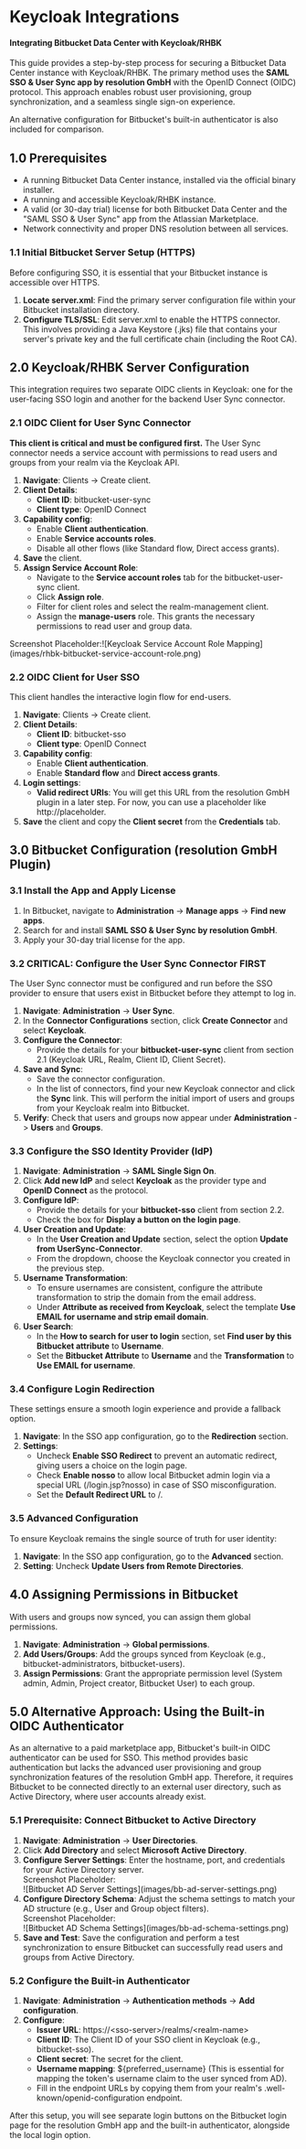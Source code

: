 # Keycloak Integrations
#### **Integrating Bitbucket Data Center with Keycloak/RHBK**

This guide provides a step-by-step process for securing a Bitbucket Data Center instance with Keycloak/RHBK. The primary method uses the **SAML SSO & User Sync app by resolution GmbH** with the OpenID Connect (OIDC) protocol. This approach enables robust user provisioning, group synchronization, and a seamless single sign-on experience.

An alternative configuration for Bitbucket's built-in authenticator is also included for comparison.

## **1.0 Prerequisites**

* A running Bitbucket Data Center instance, installed via the official binary installer.  
* A running and accessible Keycloak/RHBK instance.  
* A valid (or 30-day trial) license for both Bitbucket Data Center and the "SAML SSO & User Sync" app from the Atlassian Marketplace.  
* Network connectivity and proper DNS resolution between all services.

### **1.1 Initial Bitbucket Server Setup (HTTPS)**

Before configuring SSO, it is essential that your Bitbucket instance is accessible over HTTPS.

1. **Locate server.xml**: Find the primary server configuration file within your Bitbucket installation directory.  
2. **Configure TLS/SSL**: Edit server.xml to enable the HTTPS connector. This involves providing a Java Keystore (.jks) file that contains your server's private key and the full certificate chain (including the Root CA).

## **2.0 Keycloak/RHBK Server Configuration**

This integration requires two separate OIDC clients in Keycloak: one for the user-facing SSO login and another for the backend User Sync connector.

### **2.1 OIDC Client for User Sync Connector**

**This client is critical and must be configured first.** The User Sync connector needs a service account with permissions to read users and groups from your realm via the Keycloak API.

1. **Navigate**: Clients \-\> Create client.  
2. **Client Details**:  
   * **Client ID**: bitbucket-user-sync  
   * **Client type**: OpenID Connect  
3. **Capability config**:  
   * Enable **Client authentication**.  
   * Enable **Service accounts roles**.  
   * Disable all other flows (like Standard flow, Direct access grants).  
4. **Save** the client.  
5. **Assign Service Account Role**:  
   * Navigate to the **Service account roles** tab for the bitbucket-user-sync client.  
   * Click **Assign role**.  
   * Filter for client roles and select the realm-management client.  
   * Assign the **manage-users** role. This grants the necessary permissions to read user and group data.

Screenshot Placeholder:\!\[Keycloak Service Account Role Mapping\](images/rhbk-bitbucket-service-account-role.png)

### **2.2 OIDC Client for User SSO**

This client handles the interactive login flow for end-users.

1. **Navigate**: Clients \-\> Create client.  
2. **Client Details**:  
   * **Client ID**: bitbucket-sso  
   * **Client type**: OpenID Connect  
3. **Capability config**:  
   * Enable **Client authentication**.  
   * Enable **Standard flow** and **Direct access grants**.  
4. **Login settings**:  
   * **Valid redirect URIs**: You will get this URL from the resolution GmbH plugin in a later step. For now, you can use a placeholder like http://placeholder.  
5. **Save** the client and copy the **Client secret** from the **Credentials** tab.

## **3.0 Bitbucket Configuration (resolution GmbH Plugin)**

### **3.1 Install the App and Apply License**

1. In Bitbucket, navigate to **Administration** \-\> **Manage apps** \-\> **Find new apps**.  
2. Search for and install **SAML SSO & User Sync by resolution GmbH**.  
3. Apply your 30-day trial license for the app.

### **3.2 CRITICAL: Configure the User Sync Connector FIRST**

The User Sync connector must be configured and run before the SSO provider to ensure that users exist in Bitbucket before they attempt to log in.

1. **Navigate**: **Administration** \-\> **User Sync**.  
2. In the **Connector Configurations** section, click **Create Connector** and select **Keycloak**.  
3. **Configure the Connector**:  
   * Provide the details for your **bitbucket-user-sync** client from section 2.1 (Keycloak URL, Realm, Client ID, Client Secret).  
4. **Save and Sync**:  
   * Save the connector configuration.  
   * In the list of connectors, find your new Keycloak connector and click the **Sync** link. This will perform the initial import of users and groups from your Keycloak realm into Bitbucket.  
5. **Verify**: Check that users and groups now appear under **Administration** \-\> **Users** and **Groups**.

### **3.3 Configure the SSO Identity Provider (IdP)**

1. **Navigate**: **Administration** \-\> **SAML Single Sign On**.  
2. Click **Add new IdP** and select **Keycloak** as the provider type and **OpenID Connect** as the protocol.  
3. **Configure IdP**:  
   * Provide the details for your **bitbucket-sso** client from section 2.2.  
   * Check the box for **Display a button on the login page**.  
4. **User Creation and Update**:  
   * In the **User Creation and Update** section, select the option **Update from UserSync-Connector**.  
   * From the dropdown, choose the Keycloak connector you created in the previous step.  
5. **Username Transformation**:  
   * To ensure usernames are consistent, configure the attribute transformation to strip the domain from the email address.  
   * Under **Attribute as received from Keycloak**, select the template **Use EMAIL for username and strip email domain**.  
6. **User Search**:  
   * In the **How to search for user to login** section, set **Find user by this Bitbucket attribute** to **Username**.  
   * Set the **Bitbucket Attribute** to **Username** and the **Transformation** to **Use EMAIL for username**.

### **3.4 Configure Login Redirection**

These settings ensure a smooth login experience and provide a fallback option.

1. **Navigate**: In the SSO app configuration, go to the **Redirection** section.  
2. **Settings**:  
   * Uncheck **Enable SSO Redirect** to prevent an automatic redirect, giving users a choice on the login page.  
   * Check **Enable nosso** to allow local Bitbucket admin login via a special URL (/login.jsp?nosso) in case of SSO misconfiguration.  
   * Set the **Default Redirect URL** to /.

### **3.5 Advanced Configuration**

To ensure Keycloak remains the single source of truth for user identity:

1. **Navigate**: In the SSO app configuration, go to the **Advanced** section.  
2. **Setting**: Uncheck **Update Users from Remote Directories**.

## **4.0 Assigning Permissions in Bitbucket**

With users and groups now synced, you can assign them global permissions.

1. **Navigate**: **Administration** \-\> **Global permissions**.  
2. **Add Users/Groups**: Add the groups synced from Keycloak (e.g., bitbucket-administrators, bitbucket-users).  
3. **Assign Permissions**: Grant the appropriate permission level (System admin, Admin, Project creator, Bitbucket User) to each group.

## **5.0 Alternative Approach: Using the Built-in OIDC Authenticator**

As an alternative to a paid marketplace app, Bitbucket's built-in OIDC authenticator can be used for SSO. This method provides basic authentication but lacks the advanced user provisioning and group synchronization features of the resolution GmbH app. Therefore, it requires Bitbucket to be connected directly to an external user directory, such as Active Directory, where user accounts already exist.

### **5.1 Prerequisite: Connect Bitbucket to Active Directory**

1. **Navigate**: **Administration** \-\> **User Directories**.  
2. Click **Add Directory** and select **Microsoft Active Directory**.  
3. **Configure Server Settings**: Enter the hostname, port, and credentials for your Active Directory server.  
   Screenshot Placeholder:  
   \!\[Bitbucket AD Server Settings\](images/bb-ad-server-settings.png)  
4. **Configure Directory Schema**: Adjust the schema settings to match your AD structure (e.g., User and Group object filters).  
   Screenshot Placeholder:  
   \!\[Bitbucket AD Schema Settings\](images/bb-ad-schema-settings.png)  
5. **Save and Test**: Save the configuration and perform a test synchronization to ensure Bitbucket can successfully read users and groups from Active Directory.

### **5.2 Configure the Built-in Authenticator**

1. **Navigate**: **Administration** \-\> **Authentication methods** \-\> **Add configuration**.  
2. **Configure**:  
   * **Issuer URL**: https://\<sso-server\>/realms/\<realm-name\>  
   * **Client ID**: The Client ID of your SSO client in Keycloak (e.g., bitbucket-sso).  
   * **Client secret**: The secret for the client.  
   * **Username mapping**: ${preferred\_username} (This is essential for mapping the token's username claim to the user synced from AD).  
   * Fill in the endpoint URLs by copying them from your realm's .well-known/openid-configuration endpoint.

After this setup, you will see separate login buttons on the Bitbucket login page for the resolution GmbH app and the built-in authenticator, alongside the local login option.